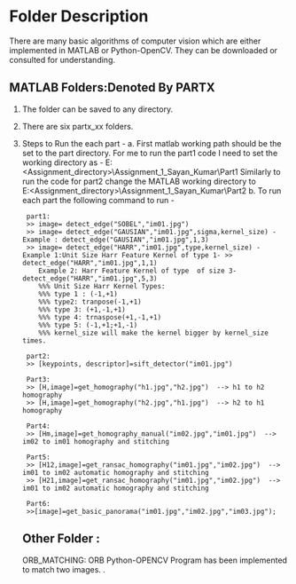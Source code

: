 # Folder Description
There are many basic algorithms of computer vision which are either implemented in MATLAB or Python-OpenCV. They can be downloaded or consulted for understanding.

## MATLAB Folders:Denoted By PARTX
1. The folder can be saved to any directory.
2. There are six partx_xx folders.
3. Steps to Run the each part -
	a. First matlab working path should be the set to the part directory. For me to run the part1 code I need to set the working directory as -
	   E:\<Assignment_directory>\Assignment_1_Sayan_Kumar\Part1
	   Similarly to run the code for part2 change the MATLAB working directory to  
	   E:\<Assignment_directory>\Assignment_1_Sayan_Kumar\Part2
	b. To run each part the following command to run -

		part1: 
		>> image= detect_edge("SOBEL","im01.jpg")
		>> image= detect_edge("GAUSIAN","im01.jpg",sigma,kernel_size) - Example : detect_edge("GAUSIAN","im01.jpg",1,3)
		>> image= detect_edge("HARR","im01.jpg",type,kernel_size) - Example 1:Unit Size Harr Feature Kernel of type 1- >> detect_edge("HARR","im01.jpg",1,1)
		   Example 2: Harr Feature Kernel of type  of size 3- detect_edge("HARR","im01.jpg",5,3)
		   %%% Unit Size Harr Kernel Types:
		   %%% type 1 : (-1,+1) 
		   %%% type2: tranpose(-1,+1)
		   %%% type 3: (+1,-1,+1)
		   %%% type 4: trnaspose(+1,-1,+1)
		   %%% type 5: (-1,+1;+1,-1)
		   %%% kernel_size will make the kernel bigger by kernel_size times.

		part2:
		>> [keypoints, descriptor]=sift_detector("im01.jpg")

		Part3:
		>> [H,image]=get_homography("h1.jpg","h2.jpg")  --> h1 to h2 homography
		>> [H,image]=get_homography("h2.jpg","h1.jpg")  --> h2 to h1 homography	

		Part4:
		>> [Hm,image]=get_homography_manual("im02.jpg","im01.jpg")  --> im02 to im01 homography and stitching

		Part5:
		>> [H12,image]=get_ransac_homography("im01.jpg","im02.jpg")  --> im01 to im02 automatic homography and stitching	
		>> [H21,image]=get_ransac_homography("im01.jpg","im02.jpg")  --> im01 to im02 automatic homography and stitching	

		Part6:
		>>[image]=get_basic_panorama("im01.jpg","im02.jpg","im03.jpg");
    
    ## Other Folder : 
    ORB_MATCHING: ORB Python-OPENCV Program has been implemented to match two images.
	   .
